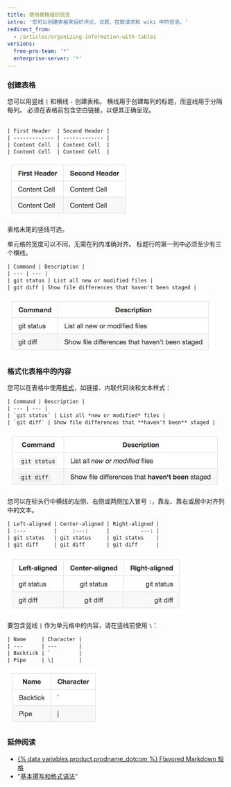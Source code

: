```yaml
---
title: 使用表格组织信息
intro: '您可以创建表格来组织评论、议题、拉取请求和 wiki 中的信息。'
redirect_from:
  - /articles/organizing-information-with-tables
versions:
  free-pro-team: '*'
  enterprise-server: '*'
---
```


### 创建表格

您可以用竖线 `|` 和横线 `-` 创建表格。 横线用于创建每列的标题，而竖线用于分隔每列。 必须在表格前包含空白链接，以便其正确呈现。

```

| First Header  | Second Header |
| ------------- | ------------- |
| Content Cell  | Content Cell  |
| Content Cell  | Content Cell  |
```

![呈现的表格](/assets/images/help/writing/table-basic-rendered.png)

表格末尾的竖线可选。

单元格的宽度可以不同，无需在列内准确对齐。 标题行的第一列中必须至少有三个横线。

```
| Command | Description |
| --- | --- |
| git status | List all new or modified files |
| git diff | Show file differences that haven't been staged |
```

![呈现的单元格宽度不同的表格](/assets/images/help/writing/table-varied-columns-rendered.png)

### 格式化表格中的内容

您可以在表格中使用[格式](/articles/basic-writing-and-formatting-syntax)，如链接、内联代码块和文本样式：

```
| Command | Description |
| --- | --- |
| `git status` | List all *new or modified* files |
| `git diff` | Show file differences that **haven't been** staged |
```

![呈现的带格式化文本的表格](/assets/images/help/writing/table-inline-formatting-rendered.png)

您可以在标头行中横线的左侧、右侧或两侧加入冒号 `:`，靠左、靠右或居中对齐列中的文本。

```
| Left-aligned | Center-aligned | Right-aligned |
| :---         |     :---:      |          ---: |
| git status   | git status     | git status    |
| git diff     | git diff       | git diff      |
```

![呈现的文本靠左、居中和靠右对齐的表格](/assets/images/help/writing/table-aligned-text-rendered.png)

要包含竖线 `|` 作为单元格中的内容，请在竖线前使用 `\`：

```
| Name     | Character |
| ---      | ---       |
| Backtick | `         |
| Pipe     | \|        |
```

![呈现的带逸出竖线字符的表格](/assets/images/help/writing/table-escaped-character-rendered.png)

### 延伸阅读

- [{% data variables.product.prodname_dotcom %} Flavored Markdown 规格](https://github.github.com/gfm/)
- "[基本撰写和格式语法](/articles/basic-writing-and-formatting-syntax)"
